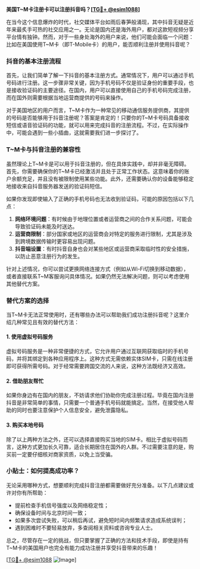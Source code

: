 **美国T~M卡注册卡可以注册抖音吗？[[TG💪+ @esim1088](https://t.me/s/esim1088)]**

在当今这个信息爆炸的时代，社交媒体平台如雨后春笋般涌现，其中抖音无疑是近年来最炙手可热的社交应用之一。无论是国内还是海外用户，都对这款短视频分享平台情有独钟。然而，对于一些身处海外的用户来说，他们可能会面临一个问题：比如在美国使用T~M卡（即T-Mobile卡）的用户，能否顺利注册并使用抖音呢？

### 抖音的基本注册流程

首先，让我们简单了解一下抖音的基本注册方式。通常情况下，用户可以通过手机号码进行注册。这一步骤非常关键，因为手机号码不仅是验证身份的重要手段，也是接收验证码的主要途径。在国内，用户可以直接使用自己的手机号码完成注册，而在国外则需要根据当地运营商提供的号码来操作。

对于美国地区的用户而言，T~M卡作为一种常见的移动通信服务提供商，其提供的号码是否能够用于抖音注册呢？答案是肯定的！只要你的T~M卡号码具备接收短信或语音验证码的功能，就可以用来完成抖音的注册流程。不过，在实际操作中，可能会遇到一些小插曲，这就需要我们进一步探讨了。

### T~M卡与抖音注册的兼容性

虽然理论上T~M卡是可以用于抖音注册的，但在具体实践中，却并非毫无障碍。首先，你需要确保你的T~M卡已经激活并且处于正常工作状态。这意味着你的账户余额充足，并且没有被限制使用某些功能。此外，还需要确认你的设备能够稳定地接收来自抖音服务器发送的验证码短信。

如果你发现即使输入了正确的手机号码也无法收到验证码，可能的原因包括以下几点：
1. **网络环境问题**：有时候由于地理位置或者运营商之间的合作关系问题，可能会导致验证码未能及时送达。
2. **运营商限制**：部分国家或地区的运营商会对特定的服务进行限制，尤其是涉及到跨境数据传输时更容易出现问题。
3. **抖音端设置**：有时抖音自身也会对某些地区或运营商采取临时性的安全措施，以防止恶意注册行为的发生。

针对上述情况，你可以尝试更换网络连接方式（例如从Wi-Fi切换到移动数据），或者直接联系T~M客服询问具体情况。如果仍然无法解决问题，则可以考虑使用其他替代方案。

### 替代方案的选择

当T~M卡无法正常使用时，还有哪些办法可以帮助我们成功注册抖音呢？这里介绍几种常见且有效的替代方法：

#### 1. 使用虚拟号码服务
虚拟号码服务是一种非常便捷的方式，它允许用户通过互联网获取临时的手机号码，并将其绑定到各种应用程序上。这种方式无需依赖实体SIM卡，只需在线注册即可获得所需号码。对于经常需要跨国交流的人来说，这种方法既经济又高效。

#### 2. 借助朋友帮忙
如果你身边有在国内的朋友，不妨请求他们协助你完成注册过程。毕竟在国内注册抖音是非常简单的事情，只需要一个普通手机号码就能搞定。当然，在接受他人帮助的同时也要注意保护个人信息安全，避免泄露隐私。

#### 3. 购买本地号码
除了以上两种方法之外，还可以选择直接购买当地的SIM卡。相比于虚拟号码而言，这种方式更加长久可靠，适合长期居住在国外的人群。不过需要注意的是，购买前一定要仔细核对商家资质，以免上当受骗。

### 小贴士：如何提高成功率？

无论采用哪种方式，想要顺利完成抖音注册都需要做好充分准备。以下几点建议或许对你有所帮助：
- 提前检查手机信号强度以及网络稳定性；
- 确保设备时间与北京时间一致；
- 如果多次尝试失败，可以稍后再试，避免短时间内频繁请求造成系统误判；
- 遇到困难时不要轻易放弃，多查阅相关资料或咨询专业人士。

总之，尽管存在一定的挑战，但只要掌握了正确的方法和技术手段，即使是持有T~M卡的美国用户也完全有能力成功注册并享受抖音带来的乐趣！

[[TG💪+ @esim1088](https://t.me/s/esim1088) ![Image](https://i.postimg.cc/4NQfJmqS/Snipaste-2025-05-13-00-14-12.png)]